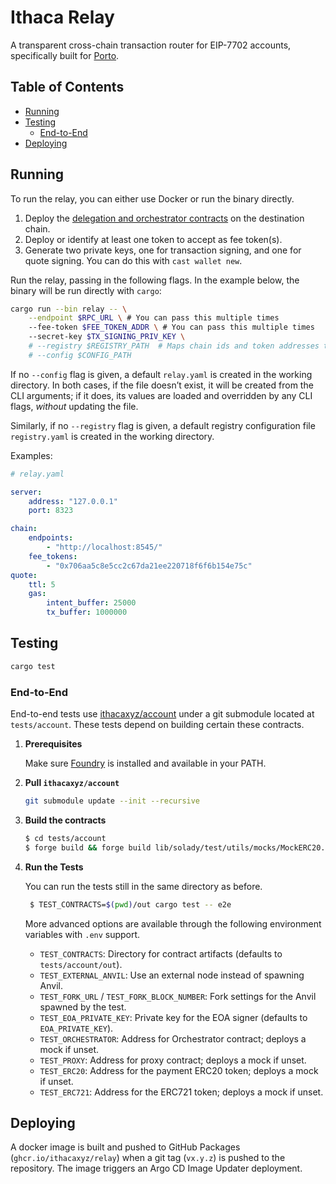 # Ithaca Relay

A transparent cross-chain transaction router for EIP-7702 accounts, specifically built for [Porto](https://github.com/ithacaxyz/porto).

## Table of Contents

- [Running](#running)
- [Testing](#testing)
    - [End-to-End](#end-to-end)
- [Deploying](#deploying)

## Running

To run the relay, you can either use Docker or run the binary directly.

1. Deploy the [delegation and orchestrator contracts](https://github.com/ithacaxyz/account) on the destination chain.
1. Deploy or identify at least one token to accept as fee token(s).
1. Generate two private keys, one for transaction signing, and one for quote signing. You can do this with `cast wallet new`.

Run the relay, passing in the following flags. In the example below, the binary will be run directly with `cargo`:

```sh
cargo run --bin relay -- \
    --endpoint $RPC_URL \ # You can pass this multiple times
    --fee-token $FEE_TOKEN_ADDR \ # You can pass this multiple times
    --secret-key $TX_SIGNING_PRIV_KEY \
    # --registry $REGISTRY_PATH  # Maps chain ids and token addresses to coins (eg. ETH, USDC, USDT).
    # --config $CONFIG_PATH
```

If no `--config` flag is given, a default `relay.yaml` is created in the working directory. In both cases, if the file doesn’t exist, it will be created from the CLI arguments; if it does, its values are loaded and overridden by any CLI flags, *without* updating the file.

Similarly, if no `--registry` flag is given, a default registry configuration file `registry.yaml` is created in the working directory.

Examples:
```yaml
# relay.yaml

server:
    address: "127.0.0.1"
    port: 8323

chain:
    endpoints:
        - "http://localhost:8545/"
    fee_tokens:
        - "0x706aa5c8e5cc2c67da21ee220718f6f6b154e75c"
quote:
    ttl: 5
    gas:
        intent_buffer: 25000
        tx_buffer: 1000000
```

## Testing

```sh
cargo test
```

### End-to-End

End-to-end tests use [ithacaxyz/account](https://github.com/ithacaxyz/account) under a git submodule located at `tests/account`. These tests depend on building certain these contracts.


1. **Prerequisites**

   Make sure [Foundry](https://getfoundry.sh/) is installed and available in your PATH.

2. **Pull `ithacaxyz/account`**

   ```bash
   git submodule update --init --recursive
   ```

3. **Build the contracts**

   ```bash
   $ cd tests/account
   $ forge build && forge build lib/solady/test/utils/mocks/MockERC20.sol && forge build lib/solady/test/utils/mocks/MockERC721.sol
   ```

4. **Run the Tests**

   You can run the tests still in the same directory as before.

   ```bash
    $ TEST_CONTRACTS=$(pwd)/out cargo test -- e2e
   ```

   More advanced options are available through the following environment variables with `.env` support.
   - `TEST_CONTRACTS`: Directory for contract artifacts (defaults to `tests/account/out`).
   - `TEST_EXTERNAL_ANVIL`: Use an external node instead of spawning Anvil.
   - `TEST_FORK_URL` / `TEST_FORK_BLOCK_NUMBER`: Fork settings for the Anvil spawned by the test.
   - `TEST_EOA_PRIVATE_KEY`: Private key for the EOA signer (defaults to `EOA_PRIVATE_KEY`).
   - `TEST_ORCHESTRATOR`: Address for Orchestrator contract; deploys a mock if unset.
   - `TEST_PROXY`: Address for proxy contract; deploys a mock if unset.
   - `TEST_ERC20`: Address for the payment ERC20 token; deploys a mock if unset.
   - `TEST_ERC721`: Address for the ERC721 token; deploys a mock if unset.

## Deploying

A docker image is built and pushed to GitHub Packages (`ghcr.io/ithacaxyz/relay`) when a git tag (`vx.y.z`) is pushed to the repository. The image triggers an Argo CD Image Updater deployment.
